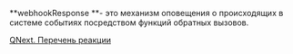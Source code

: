 
**webhookResponse **- это механизм оповещения о происходящих в системе событиях посредством функций обратных вызовов.



[QNext. Перечень реакции](/ph/QNext-admin-reaction-about-05-01)